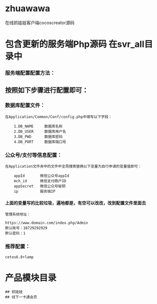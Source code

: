 # zhuawawa
在线抓娃娃客户端cocoscreator源码
# 包含更新的服务端Php源码 在svr_all目录中
### 服务端配置配置方法：

## 按照如下步骤进行配置即可：

### 数据库配置文件：
    在Application/Common/Conf/config.php中填写以下字段：
```
    1.DB_NAME     数据库名称
    2.DB_USER     数据库用户名
    3.DB_PWD      数据库密码
    4.DB_PORT     数据库端口号
```

### 公众号/支付等信息配置：
    在Application文件夹中的文件中全局搜索替换以下变量为自行申请的变量值即可：
```
    appId       微信公众号appId 
    mch_id      微信支付商户ID
    appSecret   微信公众号秘钥
    ip          服务端IP
```
#### 上面的变量写的比较垃圾，遍地都是，有空可以改改，改到配置文件里面去
    管理系统地址：
```
https://www.domain.com/index.php/Admin
默认账号：18729292929
默认密码：1
```
### 推荐配置：
```
cetos6.8+lamp
```
# 产品模块目录
    ## 抓娃娃
    ## 线下一卡通会员
